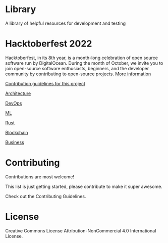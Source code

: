 # Library

A library of helpful resources for development and testing

# Hacktoberfest 2022

Hacktoberfest, in its 8th year, is a month-long celebration of open source software run by DigitalOcean. During the month of October, we invite you to join open-source software enthusiasts, beginners, and the developer community by contributing to open-source projects. [More information](https://hacktoberfest.digitalocean.com)

[Contribution guidelines for this project](https://github.com/WebLegends/Library/wiki/Hacktoberfest-2020)

[Architecture](https://github.com/WebLegends/Library/tree/main/Architecture)

[DevOps](https://github.com/WebLegends/Library/tree/main/DevOps)  

[ML](https://github.com/WebLegends/Library/tree/main/ML)

[Rust](https://github.com/WebLegends/Library/tree/main/Rust)

[Blockchain](https://github.com/WebLegends/Library/tree/main/Blockchain)

[Business](https://github.com/WebLegends/Library/tree/main/Business)

# Contributing
Contributions are most welcome!

This list is just getting started, please contribute to make it super awesome.

Check out the Contributing Guidelines.

# License
Creative Commons License
Attribution-NonCommercial 4.0 International License.
